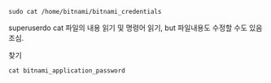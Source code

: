 ```ssh
sudo cat /home/bitnami/bitnami_credentials
```
superuserdo cat
파일의 내용 읽기 및 명령어 읽기, but 파일내용도 수정할 수도 있음 조심.

찾기
```
cat bitnami_application_password
```